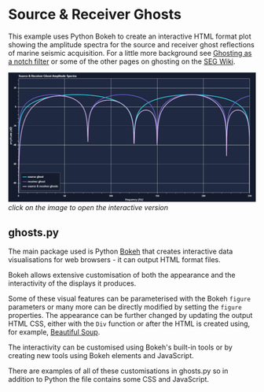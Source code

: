 # Source & Receiver Ghosts

This example uses Python Bokeh to create an interactive HTML format plot showing the amplitude spectra for the source and receiver ghost reflections of marine seismic acquisition. For a little more background see [Ghosting as a notch filter](https://wiki.seg.org/wiki/Ghosting_as_a_notch_filter) or some of the other pages on ghosting on the [SEG Wiki](https://wiki.seg.org/wiki/Main_Page).

[![source and receiver ghosts display](./preview.png)](https://teething-problems.github.io/source-receiver-ghosts/)
*click on the image to open the interactive version*

## ghosts.py

The main package used is Python [Bokeh](https://bokeh.org/) that creates interactive data visualisations for web browsers - it can output HTML format files.

Bokeh allows extensive customisation of both the appearance and the interactivity of the displays it produces.

Some of these visual features can be parameterised with the Bokeh `figure` parameters or many more can be directly modified by setting the `figure` properties. The appearance can be further changed by updating the output HTML CSS, either with the `Div` function or after the HTML is created using, for example, [Beautiful Soup](https://beautiful-soup-4.readthedocs.io/en/latest/).

The interactivity can be customised using Bokeh's built-in tools or by creating new tools using Bokeh elements and JavaScript.

There are examples of all of these customisations in ghosts.py so in addition to Python the file contains some CSS and JavaScript.
